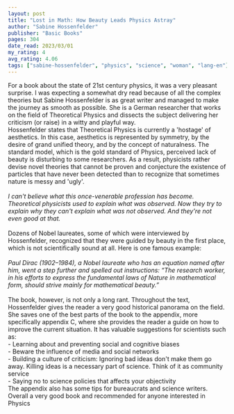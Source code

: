 ```yaml
---
layout: post
title: "Lost in Math: How Beauty Leads Physics Astray"
author: "Sabine Hossenfelder"
publisher: "Basic Books"
pages: 304
date_read: 2023/03/01
my_rating: 4
avg_rating: 4.06
tags: ["sabine-hossenfelder", "physics", "science", "woman", "lang-en"]
---
```


For a book about the state of 21st century physics, it was a very pleasant surprise. I was expecting a somewhat dry read because of all the complex theories but Sabine Hossenfelder is as great writer and managed to make the journey as smooth as possible. She is a German researcher that works on the field of Theoretical Physics and dissects the subject delivering her criticism (or raise) in a witty and playful way.<br/>Hossenfelder states that Theoretical Physics is currently a 'hostage' of aesthetics. In this case, aesthetics is represented by symmetry, by the desire of grand unified theory, and by the concept of naturalness. The standard model, which is the gold standard of Physics, perceived lack of beauty is disturbing to some researchers. As a result, physicists rather devise novel theories that cannot be proven and conjecture the existence of particles that have never been detected than to recognize that sometimes nature is messy and 'ugly'. <br/><i><br/>I can't believe what this once-venerable profession has become. Theoretical physicists used to explain what was observed. Now they try to explain why they can't explain what was not observed. And they're not even good at that. <br/></i><br/>Dozens of Nobel laureates, some of which were interviewed by Hossenfelder, recognized that they were guided by beauty in the first place, which is not scientifically sound at all. Here is one famous example:<br/><i><br/>Paul Dirac (1902–1984), a Nobel laureate who has an equation named after him, went a step further and spelled out instructions: “The research worker, in his efforts to express the fundamental laws of Nature in mathematical form, should strive mainly for mathematical beauty.”<br/></i> <br/>The book, however, is not only a long rant. Throughout the text, Hossenfelder gives the reader a very good historical panorama on the field. She saves one of the best parts of the book to the appendix, more specifically appendix C, where she provides the reader a guide on how to improve the current situation. It has valuable suggestions for scientists such as:<br/>	- Learning about and preventing social and cognitive biases<br/>	- Beware the influence of media and social networks <br/>	- Building a culture of criticism: Ignoring bad ideas don't make them go away. Killing ideas is a necessary part of science. Think of it as community service<br/>	- Saying no to science policies that affects your objectivity<br/>The appendix also has some tips for bureaucrats and science writers. Overall a very good book and recommended for anyone interested in Physics

